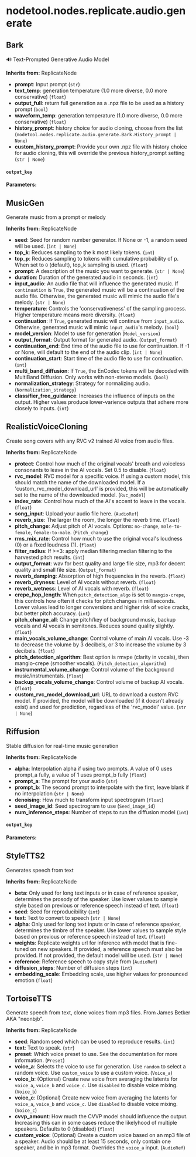 # nodetool.nodes.replicate.audio.generate

## Bark

🔊 Text-Prompted Generative Audio Model

**Inherits from:** ReplicateNode

- **prompt**: Input prompt (`str`)
- **text_temp**: generation temperature (1.0 more diverse, 0.0 more conservative) (`float`)
- **output_full**: return full generation as a .npz file to be used as a history prompt (`bool`)
- **waveform_temp**: generation temperature (1.0 more diverse, 0.0 more conservative) (`float`)
- **history_prompt**: history choice for audio cloning, choose from the list (`nodetool.nodes.replicate.audio.generate.Bark.History_prompt | None`)
- **custom_history_prompt**: Provide your own .npz file with history choice for audio cloning, this will override the previous history_prompt setting (`str | None`)

#### `output_key`

**Parameters:**


## MusicGen

Generate music from a prompt or melody

**Inherits from:** ReplicateNode

- **seed**: Seed for random number generator. If None or -1, a random seed will be used. (`int | None`)
- **top_k**: Reduces sampling to the k most likely tokens. (`int`)
- **top_p**: Reduces sampling to tokens with cumulative probability of p. When set to  `0` (default), top_k sampling is used. (`float`)
- **prompt**: A description of the music you want to generate. (`str | None`)
- **duration**: Duration of the generated audio in seconds. (`int`)
- **input_audio**: An audio file that will influence the generated music. If `continuation` is `True`, the generated music will be a continuation of the audio file. Otherwise, the generated music will mimic the audio file's melody. (`str | None`)
- **temperature**: Controls the 'conservativeness' of the sampling process. Higher temperature means more diversity. (`float`)
- **continuation**: If `True`, generated music will continue from `input_audio`. Otherwise, generated music will mimic `input_audio`'s melody. (`bool`)
- **model_version**: Model to use for generation (`Model_version`)
- **output_format**: Output format for generated audio. (`Output_format`)
- **continuation_end**: End time of the audio file to use for continuation. If -1 or None, will default to the end of the audio clip. (`int | None`)
- **continuation_start**: Start time of the audio file to use for continuation. (`int`)
- **multi_band_diffusion**: If `True`, the EnCodec tokens will be decoded with MultiBand Diffusion. Only works with non-stereo models. (`bool`)
- **normalization_strategy**: Strategy for normalizing audio. (`Normalization_strategy`)
- **classifier_free_guidance**: Increases the influence of inputs on the output. Higher values produce lower-varience outputs that adhere more closely to inputs. (`int`)

## RealisticVoiceCloning

Create song covers with any RVC v2 trained AI voice from audio files.

**Inherits from:** ReplicateNode

- **protect**: Control how much of the original vocals' breath and voiceless consonants to leave in the AI vocals. Set 0.5 to disable. (`float`)
- **rvc_model**: RVC model for a specific voice. If using a custom model, this should match the name of the downloaded model. If a 'custom_rvc_model_download_url' is provided, this will be automatically set to the name of the downloaded model. (`Rvc_model`)
- **index_rate**: Control how much of the AI's accent to leave in the vocals. (`float`)
- **song_input**: Upload your audio file here. (`AudioRef`)
- **reverb_size**: The larger the room, the longer the reverb time. (`float`)
- **pitch_change**: Adjust pitch of AI vocals. Options: `no-change`, `male-to-female`, `female-to-male`. (`Pitch_change`)
- **rms_mix_rate**: Control how much to use the original vocal's loudness (0) or a fixed loudness (1). (`float`)
- **filter_radius**: If >=3: apply median filtering median filtering to the harvested pitch results. (`int`)
- **output_format**: wav for best quality and large file size, mp3 for decent quality and small file size. (`Output_format`)
- **reverb_damping**: Absorption of high frequencies in the reverb. (`float`)
- **reverb_dryness**: Level of AI vocals without reverb. (`float`)
- **reverb_wetness**: Level of AI vocals with reverb. (`float`)
- **crepe_hop_length**: When `pitch_detection_algo` is set to `mangio-crepe`, this controls how often it checks for pitch changes in milliseconds. Lower values lead to longer conversions and higher risk of voice cracks, but better pitch accuracy. (`int`)
- **pitch_change_all**: Change pitch/key of background music, backup vocals and AI vocals in semitones. Reduces sound quality slightly. (`float`)
- **main_vocals_volume_change**: Control volume of main AI vocals. Use -3 to decrease the volume by 3 decibels, or 3 to increase the volume by 3 decibels. (`float`)
- **pitch_detection_algorithm**: Best option is rmvpe (clarity in vocals), then mangio-crepe (smoother vocals). (`Pitch_detection_algorithm`)
- **instrumental_volume_change**: Control volume of the background music/instrumentals. (`float`)
- **backup_vocals_volume_change**: Control volume of backup AI vocals. (`float`)
- **custom_rvc_model_download_url**: URL to download a custom RVC model. If provided, the model will be downloaded (if it doesn't already exist) and used for prediction, regardless of the 'rvc_model' value. (`str | None`)

## Riffusion

Stable diffusion for real-time music generation

**Inherits from:** ReplicateNode

- **alpha**: Interpolation alpha if using two prompts. A value of 0 uses prompt_a fully, a value of 1 uses prompt_b fully (`float`)
- **prompt_a**: The prompt for your audio (`str`)
- **prompt_b**: The second prompt to interpolate with the first, leave blank if no interpolation (`str | None`)
- **denoising**: How much to transform input spectrogram (`float`)
- **seed_image_id**: Seed spectrogram to use (`Seed_image_id`)
- **num_inference_steps**: Number of steps to run the diffusion model (`int`)

#### `output_key`

**Parameters:**


## StyleTTS2

Generates speech from text

**Inherits from:** ReplicateNode

- **beta**: Only used for long text inputs or in case of reference speaker,             determines the prosody of the speaker. Use lower values to sample style based             on previous or reference speech instead of text. (`float`)
- **seed**: Seed for reproducibility (`int`)
- **text**: Text to convert to speech (`str | None`)
- **alpha**: Only used for long text inputs or in case of reference speaker,             determines the timbre of the speaker. Use lower values to sample style based             on previous or reference speech instead of text. (`float`)
- **weights**: Replicate weights url for inference with model that is fine-tuned on new speakers.            If provided, a reference speech must also be provided.             If not provided, the default model will be used. (`str | None`)
- **reference**: Reference speech to copy style from (`AudioRef`)
- **diffusion_steps**: Number of diffusion steps (`int`)
- **embedding_scale**: Embedding scale, use higher values for pronounced emotion (`float`)

## TortoiseTTS

Generate speech from text, clone voices from mp3 files. From James Betker AKA "neonbjb".

**Inherits from:** ReplicateNode

- **seed**: Random seed which can be used to reproduce results. (`int`)
- **text**: Text to speak. (`str`)
- **preset**: Which voice preset to use. See the documentation for more information. (`Preset`)
- **voice_a**: Selects the voice to use for generation. Use `random` to select a random voice. Use `custom_voice` to use a custom voice. (`Voice_a`)
- **voice_b**: (Optional) Create new voice from averaging the latents for `voice_a`, `voice_b` and `voice_c`. Use `disabled` to disable voice mixing. (`Voice_b`)
- **voice_c**: (Optional) Create new voice from averaging the latents for `voice_a`, `voice_b` and `voice_c`. Use `disabled` to disable voice mixing. (`Voice_c`)
- **cvvp_amount**: How much the CVVP model should influence the output. Increasing this can in some cases reduce the likelyhood of multiple speakers. Defaults to 0 (disabled) (`float`)
- **custom_voice**: (Optional) Create a custom voice based on an mp3 file of a speaker. Audio should be at least 15 seconds, only contain one speaker, and be in mp3 format. Overrides the `voice_a` input. (`AudioRef`)

